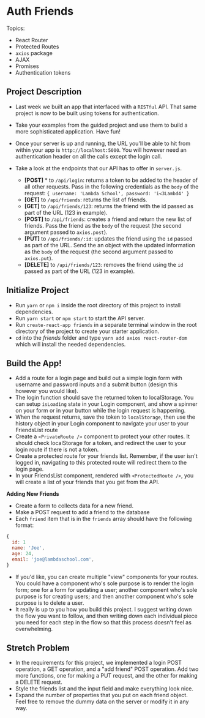 # Auth Friends

Topics:

-   React Router
-   Protected Routes
-   `axios` package
-   AJAX
-   Promises
-   Authentication tokens

## Project Description

-   Last week we built an app that interfaced with a `RESTful` API. That same project is now to be built using tokens for authentication.
-   Take your examples from the guided project and use them to build a more sophisticated application. Have fun!
-   Once your server is up and running, the URL you'll be able to hit from within your app is `http://localhost:5000`. You will however need an authentication header on all the calls except the login call.
-   Take a look at the endpoints that our API has to offer in `server.js`.

    -   **[POST]** \* to `/api/login`: returns a token to be added to the header of all other requests. Pass in the following credentials as the `body` of the request: `{ username: 'Lambda School', password: 'i<3Lambd4' }`
    -   **[GET]** to `/api/friends`: returns the list of friends.
    -   **[GET]** to `/api/friends/123`: returns the friend with the id passed as part of the URL (123 in example).
    -   **[POST]** to `/api/friends`: creates a friend and return the new list of friends. Pass the friend as the `body` of the request (the second argument passed to `axios.post`).
    -   **[PUT]** to `/api/friends/:id`: updates the friend using the `id` passed as part of the URL. Send the an object with the updated information as the `body` of the request (the second argument passed to `axios.put`).
    -   **[DELETE]** to `/api/friends/123`: removes the friend using the `id` passed as part of the URL (123 in example).

## Initialize Project

-   Run `yarn` or `npm i` inside the root directory of this project to install dependencies.
-   Run `yarn start` or `npm start` to start the API server.
-   Run `create-react-app friends` in a separate terminal window in the root directory of the project to create your starter application.
-   `cd` into the _friends_ folder and type `yarn add axios react-router-dom` which will install the needed dependencies.

## Build the App!

-   Add a route for a login page and build out a simple login form with username and password inputs and a submit button (design this however you would like).
-   The login function should save the returned token to localStorage. You can setup `isLoading` state in your Login component, and show a spinner on your form or in your button while the login request is happening.
-   When the request returns, save the token to `localStorage`, then use the history object in your Login component to navigate your user to your FriendsList route
-   Create a `<PrivateRoute />` component to protect your other routes. It should check localStorage for a token, and redirect the user to your login route if there is not a token.
-   Create a protected route for your friends list. Remember, if the user isn't logged in, navigating to this protected route will redirect them to the login page.
-   In your FriendsList component, rendered with `<ProtectedRoute />`, you will create a list of your friends that you get from the API.

**Adding New Friends**

-   Create a form to collects data for a new friend.
-   Make a POST request to add a friend to the database
-   Each `friend` item that is in the `friends` array should have the following format:

```js
{
  id: 1
  name: 'Joe',
  age: 24,
  email: 'joe@lambdaschool.com',
}
```

-   If you'd like, you can create multiple "view" components for your routes. You could have a component who's sole purpose is to render the login form; one for a form for updating a user; another component who's sole purpose is for creating users; and then another component who's sole purpose is to delete a user.
-   It really is up to you how you build this project. I suggest writing down the flow you want to follow, and then writing down each individual piece you need for each step in the flow so that this process doesn't feel as overwhelming.

## Stretch Problem

-   In the requirements for this project, we implemented a login POST operation, a GET operation, and a "add friend" POST operation. Add two more functions, one for making a PUT request, and the other for making a DELETE request.
-   Style the friends list and the input field and make everything look nice.
-   Expand the number of properties that you put on each friend object. Feel free to remove the dummy data on the server or modify it in any way.
